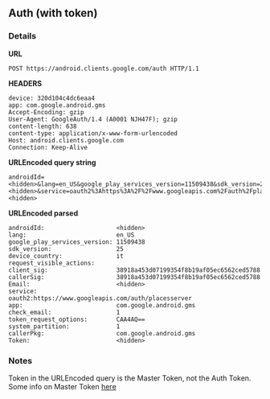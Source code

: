 ## Auth (with token)

### Details
**URL**
```
POST https://android.clients.google.com/auth HTTP/1.1
```

**HEADERS**
```
device: 320d104c4dc6eaa4
app: com.google.android.gms
Accept-Encoding: gzip
User-Agent: GoogleAuth/1.4 (A0001 NJH47F); gzip
content-length: 638
content-type: application/x-www-form-urlencoded
Host: android.clients.google.com
Connection: Keep-Alive
```

**URLEncoded query string**
```
androidId=<hidden>&lang=en_US&google_play_services_version=11509438&sdk_version=25&device_country=it&request_visible_actions=&client_sig=38918a453d07199354f8b19af05ec6562ced5788&callerSig=38918a453d07199354f8b19af05ec6562ced5788&Email=<hidden>&service=oauth2%3Ahttps%3A%2F%2Fwww.googleapis.com%2Fauth%2Fplacesserver&app=com.google.android.gms&check_email=1&token_request_options=CAA4AQ%3D%3D&system_partition=1&callerPkg=com.google.android.gms&Token=<hidden>
```

**URLEncoded parsed**
```
androidId:                    <hidden>
lang:                         en_US
google_play_services_version: 11509438
sdk_version:                  25
device_country:               it
request_visible_actions:
client_sig:                   38918a453d07199354f8b19af05ec6562ced5788
callerSig:                    38918a453d07199354f8b19af05ec6562ced5788
Email:                        <hidden>
service:                      oauth2:https://www.googleapis.com/auth/placesserver
app:                          com.google.android.gms
check_email:                  1
token_request_options:        CAA4AQ==
system_partition:             1
callerPkg:                    com.google.android.gms
Token:                        <hidden>
```

### Notes

Token in the URLEncoded query is the Master Token, not the Auth Token.
Some info on Master Token [here](https://sbktech.blogspot.it/2014/01/inside-android-play-services-magic.html)
